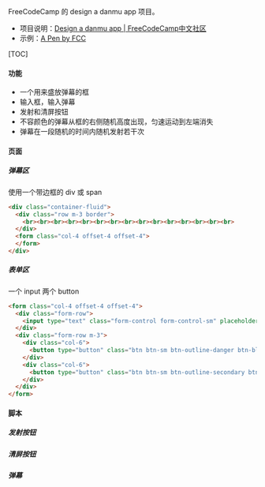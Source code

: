 FreeCodeCamp 的 design a danmu app 项目。

- 项目说明：[Design a danmu app | FreeCodeCamp中文社区](https://freecodecamp.cn/challenges/design-a-danmu-app)
- 示例：[A Pen by FCC](https://codepen.io/huluoyang/full/GZbBwL/)

[TOC]

#### 功能

- 一个用来盛放弹幕的框
- 输入框，输入弹幕
- 发射和清屏按钮
- 不容颜色的弹幕从框的右侧随机高度出现，匀速运动到左端消失
- 弹幕在一段随机的时间内随机发射若干次

#### 页面

##### 弹幕区

使用一个带边框的 div 或 span

```html
<div class="container-fluid">
  <div class="row m-3 border">
    <br><br><br><br><br><br><br><br><br><br><br><br><br><br><br>
  </div>
  <form class="col-4 offset-4 offset-4">
  </form>
</div>
```

##### 表单区

一个 input 两个 button

```html
<form class="col-4 offset-4 offset-4">
  <div class="form-row">
    <input type="text" class="form-control form-control-sm" placeholder="说点什么？">
  </div>
  <div class="form-row m-3">
    <div class="col-6">
      <button type="button" class="btn btn-sm btn-outline-danger btn-block">发射</button>
    </div>
    <div class="col-6">
      <button type="button" class="btn btn-sm btn-outline-secondary btn-block">清屏</button>
    </div>
  </div>
</form>
```

#### 脚本

##### 发射按钮

##### 清屏按钮

##### 弹幕